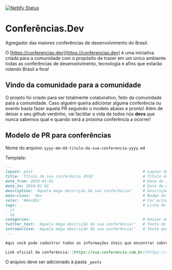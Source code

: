 [![Netlify Status](https://api.netlify.com/api/v1/badges/b3e088f0-93b6-4ddb-ab2f-f44ac0f84895/deploy-status)](https://app.netlify.com/sites/conferencias-dev/deploys)

# Conferências.Dev
Agregador das maiores conferências de desenvolvimento do Brasil.

O [https://conferencias.dev](https://conferencias.dev) é uma iniciativa criada para a comunidade com o propósito de trazer em um único ambiente todas as conferências de desenvolvimento, tecnologia e afins que estarão rolando Brasil a fora!

## Vindo da comunidade para a comunidade 
O projeto foi criado para ser totalmente colaborativo, feito da comunidade para a comunidade. Caso alguém queira adicionar alguma conferência ou evento basta fazer aquela PR seguindo o modelo abaixo e pronto! Além de deixar o seu github verdinho, vai facilitar a vida de todos nós **devs** que nunca sabemos qual e quando será a próxima conferência a ocorrer!

## Modelo de PR para conferências

Nome do arquivo: `yyyy-mm-dd-titulo-da-sua-conferencia-yyyy.md`

Template:

```markdown
---
layout: post                                                # Layout do post, deixar por padrão post.
title: 'Título da sua conferência 2019'                     # Título da conferência.
date_from: 2019-01-01                                       # Data de início da conferência no formado yyyy-mm-dd sem aspas.
date_to: 2019-01-01                                         # Data de encerramento da conferência no formado yyyy-mm-dd sem aspas.
description: 'Aquela mega descrição da sua conferência!'    # Descrição da conferência.
main-class: 'dev'                                           # Badge do post, deixar por padrão 'dev'.
color: '#6ec8b1'                                            # Cor principal do post, deixar por padrão '#6ec8b1'.
tags:                                                       # Lista de tags associadas a sua conferência. Ex: Linguagem (js) e estado (sp). Caso seja mais de uma linguagem use apenas geral.
- js
- sp
categories:                                                 # Deixar em branco.
twitter_text: 'Aquela mega descrição da sua conferência!'   # Texto do tweet. Pode ser igual a descrição.
introduction: 'Aquela mega descrição da sua conferência!'   # Texto que vai aparecer embaixo do título no post.
---

Aqui você pode cadastrar todas as informações úteis que encontrar sobre a conf! <!-- Descrição da sua conferência. -->

Link oficial da conferência: [https://sua.conferencia.com.br](https://sua.conferencia.com.br) <!-- Link oficial da conferência. -->
 ```
 
 O arquivo deve ser adicionado à pasta `_posts`
